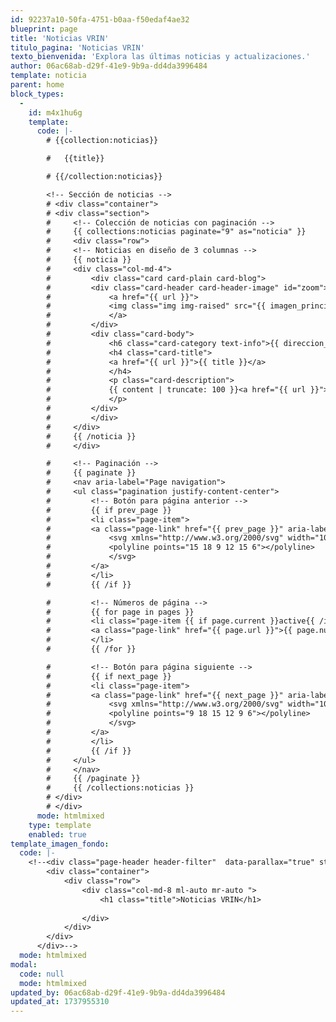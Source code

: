 ```yaml
---
id: 92237a10-50fa-4751-b0aa-f50edaf4ae32
blueprint: page
title: 'Noticias VRIN'
titulo_pagina: 'Noticias VRIN'
texto_bienvenida: 'Explora las últimas noticias y actualizaciones.'
author: 06ac68ab-d29f-41e9-9b9a-dd4da3996484
template: noticia
parent: home
block_types:
  -
    id: m4x1hu6g
    template:
      code: |-
        # {{collection:noticias}}

        #   {{title}}

        # {{/collection:noticias}}

        <!-- Sección de noticias -->
        # <div class="container">
        # <div class="section">
        #     <!-- Colección de noticias con paginación -->
        #     {{ collections:noticias paginate="9" as="noticia" }}
        #     <div class="row">
        #     <!-- Noticias en diseño de 3 columnas -->
        #     {{ noticia }}
        #     <div class="col-md-4">
        #         <div class="card card-plain card-blog">
        #         <div class="card-header card-header-image" id="zoom">
        #             <a href="{{ url }}">
        #             <img class="img img-raised" src="{{ imagen_principal }}" alt="">
        #             </a>
        #         </div>
        #         <div class="card-body">
        #             <h6 class="card-category text-info">{{ direccion_o_vrin }}</h6>
        #             <h4 class="card-title">
        #             <a href="{{ url }}">{{ title }}</a>
        #             </h4>
        #             <p class="card-description">
        #             {{ content | truncate: 100 }}<a href="{{ url }}"> Leer más </a>
        #             </p>
        #         </div>
        #         </div>
        #     </div>
        #     {{ /noticia }}
        #     </div>

        #     <!-- Paginación -->
        #     {{ paginate }}
        #     <nav aria-label="Page navigation">
        #     <ul class="pagination justify-content-center">
        #         <!-- Botón para página anterior -->
        #         {{ if prev_page }}
        #         <li class="page-item">
        #         <a class="page-link" href="{{ prev_page }}" aria-label="Anterior">
        #             <svg xmlns="http://www.w3.org/2000/svg" width="100%" height="100%" fill="none" viewBox="0 0 24 24" stroke="currentColor" stroke-width="2" stroke-linecap="round" stroke-linejoin="round" class="feather feather-chevron-left w-6 h-6">
        #             <polyline points="15 18 9 12 15 6"></polyline>
        #             </svg>
        #         </a>
        #         </li>
        #         {{ /if }}

        #         <!-- Números de página -->
        #         {{ for page in pages }}
        #         <li class="page-item {{ if page.current }}active{{ /if }}">
        #         <a class="page-link" href="{{ page.url }}">{{ page.number }}</a>
        #         </li>
        #         {{ /for }}

        #         <!-- Botón para página siguiente -->
        #         {{ if next_page }}
        #         <li class="page-item">
        #         <a class="page-link" href="{{ next_page }}" aria-label="Siguiente">
        #             <svg xmlns="http://www.w3.org/2000/svg" width="100%" height="100%" fill="none" viewBox="0 0 24 24" stroke="currentColor" stroke-width="2" stroke-linecap="round" stroke-linejoin="round" class="feather feather-chevron-right w-6 h-6">
        #             <polyline points="9 18 15 12 9 6"></polyline>
        #             </svg>
        #         </a>
        #         </li>
        #         {{ /if }}
        #     </ul>
        #     </nav>
        #     {{ /paginate }}
        #     {{ /collections:noticias }}
        # </div>
        # </div>
      mode: htmlmixed
    type: template
    enabled: true
template_imagen_fondo:
  code: |-
    <!--<div class="page-header header-filter"  data-parallax="true" style="background-image: url('/assets/a_home_otros/eventos.webp');">
        <div class="container">
            <div class="row">
                <div class="col-md-8 ml-auto mr-auto ">
                    <h1 class="title">Noticias VRIN</h1>
                   
                </div>
            </div>
        </div>
      </div>-->
  mode: htmlmixed
modal:
  code: null
  mode: htmlmixed
updated_by: 06ac68ab-d29f-41e9-9b9a-dd4da3996484
updated_at: 1737955310
---
```

